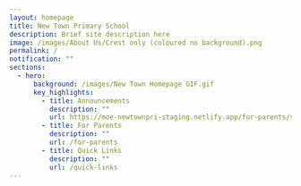 ```yaml
---
layout: homepage
title: New Town Primary School
description: Brief site description here
image: /images/About Us/Crest only (coloured no background).png
permalink: /
notification: ""
sections:
  - hero:
      background: /images/New Town Homepage GIF.gif
      key_highlights:
        - title: Announcements
          description: ""
          url: https://moe-newtownpri-staging.netlify.app/for-parents/school-notifications
        - title: For Parents
          description: ""
          url: /for-parents
        - title: Quick Links
          description: ""
          url: /quick-links
---
```


